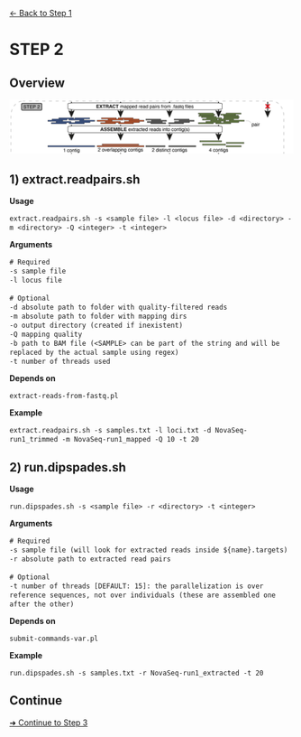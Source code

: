 [← Back to Step 1](Step1_Read_Mapping.md)


# STEP 2

## Overview
![Step.png](https://raw.githubusercontent.com/scrameri/CaptureAl/master/tutorial/CaptureAl_Step2.png)


## 1) extract.readpairs.sh

**Usage**
```
extract.readpairs.sh -s <sample file> -l <locus file> -d <directory> -m <directory> -Q <integer> -t <integer>
```

**Arguments**
```
# Required
-s sample file
-l locus file

# Optional
-d absolute path to folder with quality-filtered reads
-m absolute path to folder with mapping dirs
-o output directory (created if inexistent)
-Q mapping quality
-b path to BAM file (<SAMPLE> can be part of the string and will be replaced by the actual sample using regex)
-t number of threads used
```

**Depends on**
```
extract-reads-from-fastq.pl
```


**Example**
```
extract.readpairs.sh -s samples.txt -l loci.txt -d NovaSeq-run1_trimmed -m NovaSeq-run1_mapped -Q 10 -t 20
```

## 2) run.dipspades.sh

**Usage**
```
run.dipspades.sh -s <sample file> -r <directory> -t <integer>
```

**Arguments**
```
# Required
-s sample file (will look for extracted reads inside ${name}.targets)
-r absolute path to extracted read pairs

# Optional
-t number of threads [DEFAULT: 15]: the parallelization is over reference sequences, not over individuals (these are assembled one after the other)
```

**Depends on**
```
submit-commands-var.pl
```


**Example**
```
run.dipspades.sh -s samples.txt -r NovaSeq-run1_extracted -t 20
```

## Continue
[➜ Continue to Step 3](Step3_Orthology_Assessment.md)

